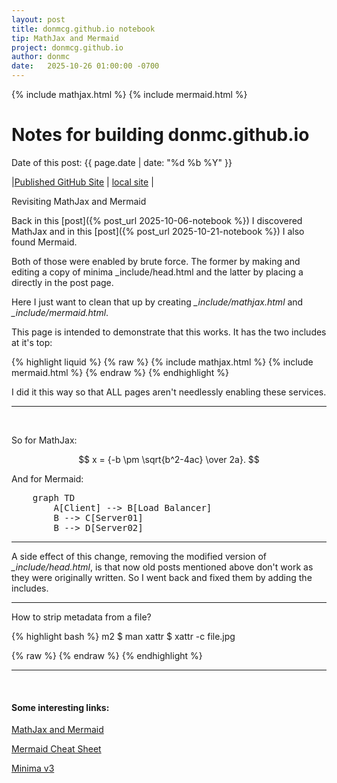 ```yaml
---
layout: post
title: donmcg.github.io notebook 
tip: MathJax and Mermaid
project: donmcg.github.io
author: donmc
date:   2025-10-26 01:00:00 -0700
---
```

{% include mathjax.html %}
{% include mermaid.html %}

# Notes for building donmc.github.io
Date of this post: {{ page.date | date: "%d %b %Y" }}

|[Published GitHub Site](https://donmcg.github.io) | [local site](http://localhost:4000) |

Revisiting MathJax and Mermaid

Back in this [post]({% post_url 2025-10-06-notebook %}) I discovered
MathJax and in this [post]({% post_url 2025-10-21-notebook %}) I also
found Mermaid.

Both of those were enabled by brute force.  The former by making
and editing a copy of minima _include/head.html  and the latter by
placing a *<head></head>* directly in the post page.

Here I just want to clean that up by creating *_include/mathjax.html*
and *_include/mermaid.html*.

This page is intended to demonstrate that this works. It has the
two includes at it's top:

{% highlight liquid %}
{% raw %}
{% include mathjax.html %}
{% include mermaid.html %}
{% endraw %}
{% endhighlight %}

I did it this way so that ALL pages aren't needlessly enabling these
services.

---

&nbsp;

So for MathJax:

$$ x = {-b \pm \sqrt{b^2-4ac} \over 2a}. $$

And for Mermaid:

<pre class="mermaid">
    graph TD
        A[Client] --> B[Load Balancer]
        B --> C[Server01]
        B --> D[Server02]
</pre>

---

A side effect of this change,
removing the modified version of *_include/head.html*,
is that now old posts mentioned above don't work as they were
originally written.  So I went back and fixed them by adding the includes.

---

How to strip metadata from a file?

{% highlight bash %}
m2 $ man xattr
   $ xattr -c file.jpg

{% raw %}
{% endraw %}
{% endhighlight %}

---

&nbsp;
#### Some interesting links:

[MathJax and Mermaid](https://reflectivetechconsulting.com/jamstack-eleventy-custom/post-sample/mathjax-(mathematical-expressions)-and-mermaid-(graphs)/)

[Mermaid Cheat Sheet](https://jojozhuang.github.io/tutorial/mermaid-cheat-sheet/)

[Minima v3](https://github.com/jekyll/minima)


